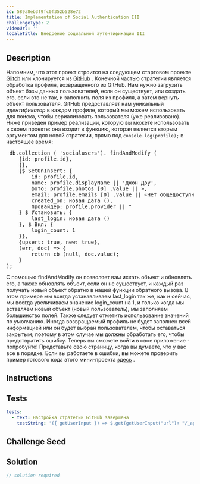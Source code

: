 ```yaml
---
id: 589a8eb3f9fc0f352b528e72
title: Implementation of Social Authentication III
challengeType: 2
videoUrl: ''
localeTitle: Внедрение социальной аутентификации III
---
```


## Description
<section id="description"> Напомним, что этот проект строится на следующем стартовом проекте <a href="https://glitch.com/#!/import/github/freeCodeCamp/boilerplate-socialauth/">Glitch</a> или клонируется из <a href="https://github.com/freeCodeCamp/boilerplate-socialauth/">GitHub</a> . Конечной частью стратегии является обработка профиля, возвращенного из GitHub. Нам нужно загрузить объект базы данных пользователей, если он существует, или создать его, если это не так, и заполнить поля из профиля, а затем вернуть объект пользователя. GitHub предоставляет нам уникальный <em>идентификатор</em> в каждом профиле, который мы можем использовать для поиска, чтобы сериализовать пользователя (уже реализовано). Ниже приведен пример реализации, которую вы можете использовать в своем проекте: она входит в функцию, которая является вторым аргументом для новой стратегии, прямо под <code>console.log(profile);</code> в настоящее время: <pre> db.collection ( &#39;socialusers&#39;). findAndModify (
    {id: profile.id},
    {},
    {$ SetOnInsert: {
        id: profile.id,
        name: profile.displayName || &#39;Джон Доу&#39;,
        фото: profile.photos [0] .value || »,
        email: profile.emails [0] .value || «Нет общедоступной электронной почты»,
        created_on: новая дата (),
        провайдер: profile.provider || &quot;
    } $ Установить: {
        last_login: новая дата ()
    }, $ Вкл: {
        login_count: 1
    }},
    {upsert: true, new: true},
    (err, doc) =&gt; {
        return cb (null, doc.value);
    }
); </pre> С помощью findAndModify он позволяет вам искать объект и обновлять его, а также обновлять объект, если он не существует, и каждый раз получать новый объект обратно в нашей функции обратного вызова. В этом примере мы всегда устанавливаем last_login так же, как и сейчас, мы всегда увеличиваем значение login_count на 1, и только когда мы вставляем новый объект (новый пользователь), мы заполняем большинство полей. Также следует отметить использование значений по умолчанию. Иногда возвращаемый профиль не будет заполнен всей информацией или он будет выбран пользователем, чтобы оставаться закрытым; поэтому в этом случае мы должны обработать его, чтобы предотвратить ошибку. Теперь вы сможете войти в свое приложение - попробуйте! Представьте свою страницу, когда вы думаете, что у вас все в порядке. Если вы работаете в ошибки, вы можете проверить пример готового кода этого мини-проекта <a href="https://glitch.com/#!/project/guttural-birch">здесь</a> . </section>

## Instructions
<section id="instructions">
</section>

## Tests
<section id='tests'>

```yml
tests:
  - text: Настройка стратегии GitHub завершена
    testString: '({ getUserInput }) => $.get(getUserInput("url")+ "/_api/server.js") .then(data => { assert.match(data, /GitHubStrategy[^]*db.collection/gi, "Strategy should use now use the database to search for the user"); assert.match(data, /GitHubStrategy[^]*socialusers/gi, "Strategy should use "socialusers" as db collection"); assert.match(data, /GitHubStrategy[^]*return cb/gi, "Strategy should return the callback function "cb""); }, xhr => { throw new Error(xhr.statusText); })'

```

</section>

## Challenge Seed
<section id='challengeSeed'>

</section>

## Solution
<section id='solution'>

```js
// solution required
```
</section>

